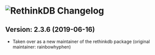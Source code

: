 # ![RethinkDB Changelog](https://img.shields.io/badge/RethinkDB-Package%20Changelog-blue.svg?style=for-the-badge)

## Version: 2.3.6 (2019-06-16)

- Taken over as a new maintainer of the rethinkdb package (original maintainer: rainbowhyphen)
